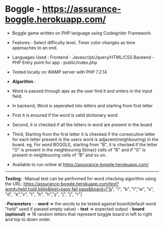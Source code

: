 # Boggle - https://assurance-boggle.herokuapp.com/

- Boggle game written on PHP language using Codeigniter Framework.
- Features : Select difficulty level, Timer color changes as time approaches to an end.
- Languages Used :
	Frontend - Javascript/Jquery/HTML/CSS
	Backend - PHP
	Entry point for app : public/index.php

- Tested locally on WAMP server with PHP 7.2.14

- **Algorithm** :
 - Word is passed through ajax as the user find it and enters in the input field.
 - In backend, Word is seperated into letters and starting from first letter
 - First it is ensured if the word is valid dictionary word
 - Second, it is checked if all the letters in word are present in the board
 - Third, Starting from the first letter it is checked if the consecutive letter for each letter present in the users word is adjacent(neighbouring) in the board.
	eg. For word BOGGLE, starting from "B", it is checked if the letter "O" is present in the neighbouring 8(max) cells of "B" and if "G" is present in neighbouring cells of "B" and so on.

- Available to run online at https://assurance-boggle.herokuapp.com/


-----------------------------

**Testing**:
-Manual test can be performed for word checking algorithm using the URL: 
https://assurance-boggle.herokuapp.com/test?word=held,hold,bible&test=pass,fail,pass&board=["b", "i", "b", "l","w", "s", "d", "e","v", "t", "h", "h","y", "j", "j", "r"]

-**Parameters** : 
	- **word** => the words to be tested against board(default word "held" used if passed empty value)
	- **test** => expected output 
	- **board (optional)** => 16 random letters that represent boggle board in left to right and top to down order.
